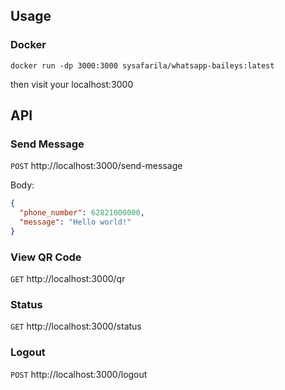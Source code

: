 ## Usage

### Docker

```shell
docker run -dp 3000:3000 sysafarila/whatsapp-baileys:latest
```

then visit your localhost:3000

## API

### Send Message

`POST` http://localhost:3000/send-message

Body:

```json
{
  "phone_number": 62821000000,
  "message": "Hello world!"
}
```

### View QR Code

`GET` http://localhost:3000/qr

### Status

`GET` http://localhost:3000/status

### Logout

`POST` http://localhost:3000/logout
